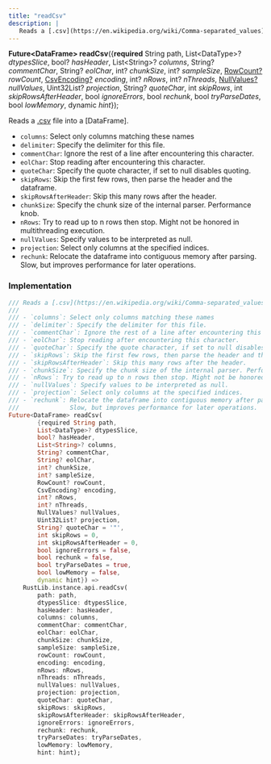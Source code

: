 ```yaml
---
title: "readCsv"
description: |
   Reads a [.csv](https://en.wikipedia.org/wiki/Comma-separated_values) file into a [DataFrame].
---
```

<span class="dart-code"><strong>Future\<DataFrame> readCsv</strong>({<span class="nobr"><strong>required</strong> String path</span>, <span class="nobr">List\<DataType>? <i>dtypesSlice</i></span>, <span class="nobr">bool? <i>hasHeader</i></span>, <span class="nobr">List\<String>? <i>columns</i></span>, <span class="nobr">String? <i>commentChar</i></span>, <span class="nobr">String? <i>eolChar</i></span>, <span class="nobr">int? <i>chunkSize</i></span>, <span class="nobr">int? <i>sampleSize</i></span>, <span class="nobr">[RowCount?] <i>rowCount</i></span>, <span class="nobr">[CsvEncoding?] <i>encoding</i></span>, <span class="nobr">int? <i>nRows</i></span>, <span class="nobr">int? <i>nThreads</i></span>, <span class="nobr">[NullValues?] <i>nullValues</i></span>, <span class="nobr">Uint32List? <i>projection</i></span>, <span class="nobr">String? <i>quoteChar</i></span>, <span class="nobr">int <i>skipRows</i></span>, <span class="nobr">int <i>skipRowsAfterHeader</i></span>, <span class="nobr">bool <i>ignoreErrors</i></span>, <span class="nobr">bool <i>rechunk</i></span>, <span class="nobr">bool <i>tryParseDates</i></span>, <span class="nobr">bool <i>lowMemory</i></span>, <span class="nobr">dynamic <i>hint</i></span>});</span>

 Reads a [.csv](https://en.wikipedia.org/wiki/Comma-separated_values) file into a [DataFrame].

 - `columns`: Select only columns matching these names
 - `delimiter`: Specify the delimiter for this file.
 - `commentChar`: Ignore the rest of a line after encountering this character.
 - `eolChar`: Stop reading after encountering this character.
 - `quoteChar`: Specify the quote character, if set to null disables quoting.
 - `skipRows`: Skip the first few rows, then parse the header and the dataframe.
 - `skipRowsAfterHeader`: Skip this many rows after the header.
 - `chunkSize`: Specify the chunk size of the internal parser. Performance knob.
 - `nRows`: Try to read up to n rows then stop. Might not be honored in multithreading execution.
 - `nullValues`: Specify values to be interpreted as null.
 - `projection`: Select only columns at the specified indices.
 - `rechunk`: Relocate the dataframe into contiguous memory after parsing.
              Slow, but improves performance for later operations.
### Implementation
```dart
/// Reads a [.csv](https://en.wikipedia.org/wiki/Comma-separated_values) file into a [DataFrame].
///
/// - `columns`: Select only columns matching these names
/// - `delimiter`: Specify the delimiter for this file.
/// - `commentChar`: Ignore the rest of a line after encountering this character.
/// - `eolChar`: Stop reading after encountering this character.
/// - `quoteChar`: Specify the quote character, if set to null disables quoting.
/// - `skipRows`: Skip the first few rows, then parse the header and the dataframe.
/// - `skipRowsAfterHeader`: Skip this many rows after the header.
/// - `chunkSize`: Specify the chunk size of the internal parser. Performance knob.
/// - `nRows`: Try to read up to n rows then stop. Might not be honored in multithreading execution.
/// - `nullValues`: Specify values to be interpreted as null.
/// - `projection`: Select only columns at the specified indices.
/// - `rechunk`: Relocate the dataframe into contiguous memory after parsing.
///              Slow, but improves performance for later operations.
Future<DataFrame> readCsv(
        {required String path,
        List<DataType>? dtypesSlice,
        bool? hasHeader,
        List<String>? columns,
        String? commentChar,
        String? eolChar,
        int? chunkSize,
        int? sampleSize,
        RowCount? rowCount,
        CsvEncoding? encoding,
        int? nRows,
        int? nThreads,
        NullValues? nullValues,
        Uint32List? projection,
        String? quoteChar = '"',
        int skipRows = 0,
        int skipRowsAfterHeader = 0,
        bool ignoreErrors = false,
        bool rechunk = false,
        bool tryParseDates = true,
        bool lowMemory = false,
        dynamic hint}) =>
    RustLib.instance.api.readCsv(
        path: path,
        dtypesSlice: dtypesSlice,
        hasHeader: hasHeader,
        columns: columns,
        commentChar: commentChar,
        eolChar: eolChar,
        chunkSize: chunkSize,
        sampleSize: sampleSize,
        rowCount: rowCount,
        encoding: encoding,
        nRows: nRows,
        nThreads: nThreads,
        nullValues: nullValues,
        projection: projection,
        quoteChar: quoteChar,
        skipRows: skipRows,
        skipRowsAfterHeader: skipRowsAfterHeader,
        ignoreErrors: ignoreErrors,
        rechunk: rechunk,
        tryParseDates: tryParseDates,
        lowMemory: lowMemory,
        hint: hint);
```

[RowCount?]: /reference/classes/rowcount
[CsvEncoding?]: /reference/enums/csvencoding
[NullValues?]: /reference/classes/nullvalues
[dynamic]: #